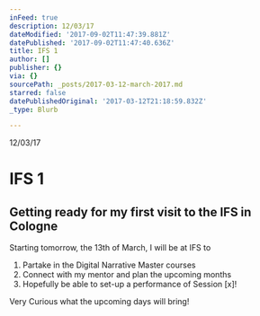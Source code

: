 ```yaml
---
inFeed: true
description: 12/03/17
dateModified: '2017-09-02T11:47:39.881Z'
datePublished: '2017-09-02T11:47:40.636Z'
title: IFS 1
author: []
publisher: {}
via: {}
sourcePath: _posts/2017-03-12-march-2017.md
starred: false
datePublishedOriginal: '2017-03-12T21:18:59.832Z'
_type: Blurb

---
```

12/03/17

# IFS 1

## Getting ready for my first visit to the IFS in Cologne

Starting tomorrow, the 13th of March, I will be at IFS to

1. Partake in the Digital Narrative Master courses
2. Connect with my mentor and plan the upcoming months
3. Hopefully be able to set-up a performance of Session \[x\]!

Very Curious what the upcoming days will bring!